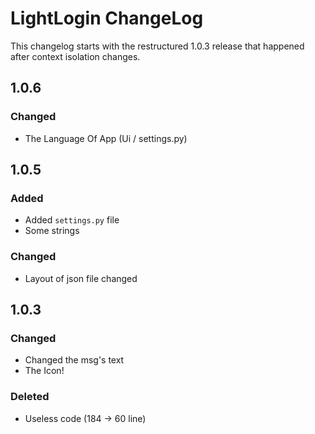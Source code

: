 # LightLogin ChangeLog

This changelog starts with the restructured 1.0.3 release that happened after context isolation changes.

## 1.0.6

### Changed
- The Language Of App (Ui / settings.py)

## 1.0.5

### Added
- Added `settings.py` file
- Some strings

### Changed
- Layout of json file changed

## 1.0.3

### Changed
- Changed the msg's text
- The Icon!

### Deleted
- Useless code (184 -> 60 line)
